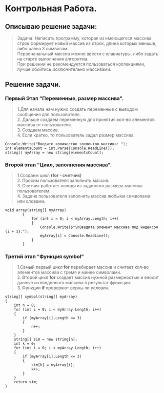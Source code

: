# Контрольная Работа.

## Описываю решение задачи:
> Задача: Написать программу, которая из имеющегося массива строк формирует новый массив из строк, длина которых меньше, либо равна 3 символам.<br> Первоначальный массив можно ввести с клавиатуры, либо задать на старте выполнения алгоритма.<br> При решении не рекомендуется пользоваться коллекциями, лучше обойтись исключительно массивами.

## Решение задачи.
### Первый Этап "Переменные, размер массива".
> 1.Для начала нам нужно создать переменные с выводом сообщения для пользовотеля. 
<br>2. Дальше создаем переменную для принятия кол-во элементов массива от пользователя. 
<br>3. Создаем массив. 
<br>4. Если кратко, то пользователь задал размер массива.
```
Console.Write("Введите количество элементов массива: ");
int elementsCount = int.Parse(Console.ReadLine());
string[] myArray = new string[elementsCount];
```
### Второй этап "Цикл, заполнения массива".
> 1.Создаем цикл **(for - счетчик)**
<br>2. Просим пользователя заполнить массив.
<br>3. Счетчик работает исходя из заданного размера массива пользователем.
<br>4. Задача пользователя заполнить массив любыми символами или словами.
```
void array(string[] myArray)
        {
            for (int i = 0; i < myArray.Length; i++)
            {
                Console.Write($"\nВведите элемент массива под индексом {i + 1}:");
                myArray[i] = Console.ReadLine();
            }
        }
```
### Третий этап "Функция **symbol**"
> 1.Самый первый цикл **for** перебирает массив и считает кол-во элементов массива с тремя и менее символами.
<br>2. Второй цикл **for** создает массив нужной размерностью и вносит данные из введенного массива в результат функсции.
<br>3. Функции **if** проверяют верны ли условия.
```
string[] symbol(string[] myArray)
{
    int n = 0;
    for (int i = 0; i < myArray.Length; i++)
    {
        if (myArray[i].Length <= 3)
        {
            n++;
        }
    }
    string[] sim = new string[n];
    int k = 0;
    for (int i = 0; i < myArray.Length; i++)
    {
        if (myArray[i].Length <= 3)
        {
            sim[k] = myArray[i];
            k++;
        }
    }
    return sim;
}
```